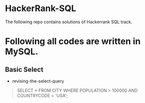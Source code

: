 # HackerRank-SQL
The following repo contains solutions of Hackerrank SQL track.

# Following all codes are written in MySQL.

## Basic Select
* revising-the-select-query
> SELECT * FROM CITY WHERE POPULATION > 100000 AND COUNTRYCODE = 'USA';
